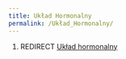 ```yaml
---
title: Układ Hormonalny
permalink: /Układ_Hormonalny/
---
```


1.  REDIRECT [Układ hormonalny](/Układ_hormonalny "wikilink")
